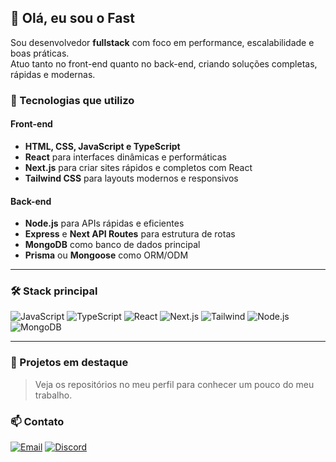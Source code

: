 ## 👋 Olá, eu sou o Fast

Sou desenvolvedor **fullstack** com foco em performance, escalabilidade e boas práticas.  
Atuo tanto no front-end quanto no back-end, criando soluções completas, rápidas e modernas.

### 🚀 Tecnologias que utilizo

#### Front-end
- **HTML, CSS, JavaScript e TypeScript**
- **React** para interfaces dinâmicas e performáticas
- **Next.js** para criar sites rápidos e completos com React
- **Tailwind CSS** para layouts modernos e responsivos

#### Back-end
- **Node.js** para APIs rápidas e eficientes
- **Express** e **Next API Routes** para estrutura de rotas
- **MongoDB** como banco de dados principal
- **Prisma** ou **Mongoose** como ORM/ODM

---

### 🛠️ Stack principal

![JavaScript](https://img.shields.io/badge/JavaScript-F7DF1E?style=flat&logo=javascript&logoColor=black)
![TypeScript](https://img.shields.io/badge/TypeScript-3178C6?style=flat&logo=typescript&logoColor=white)
![React](https://img.shields.io/badge/React-20232A?style=flat&logo=react&logoColor=61DAFB)
![Next.js](https://img.shields.io/badge/Next.js-000?style=flat&logo=nextdotjs&logoColor=white)
![Tailwind](https://img.shields.io/badge/Tailwind_CSS-38B2AC?style=flat&logo=tailwind-css&logoColor=white)
![Node.js](https://img.shields.io/badge/Node.js-43853D?style=flat&logo=node.js&logoColor=white)
![MongoDB](https://img.shields.io/badge/MongoDB-4EA94B?style=flat&logo=mongodb&logoColor=white)

---

### 📌 Projetos em destaque
> Veja os repositórios no meu perfil para conhecer um pouco do meu trabalho.

### 📫 Contato

[![Email](https://img.shields.io/badge/Email-fastzaaao@gmail.com-D14836?style=flat&logo=gmail&logoColor=white)](mailto:fastzaaao@gmail.com)
[![Discord](https://img.shields.io/badge/Discord-conflitar-5865F2?style=flat&logo=discord&logoColor=white)](https://discord.com/users/771116641617444914)
